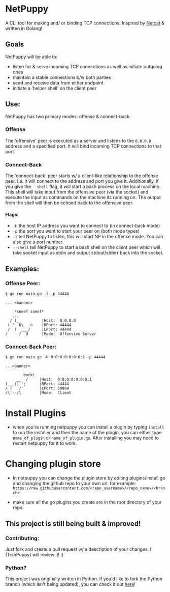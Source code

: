 # NetPuppy
A CLI tool for making and/ or binding TCP connections. Inspired by [Netcat](https://netcat.sourceforge.net/) & written in Golang!
## Goals
NetPuppy will be able to:
- listen for & serve incoming TCP connections as well as initiate outgoing ones
- maintain a stable connections b/w both parties
- send and receive data from either endpoint
- initiate a 'helper shell' on the client peer
## Use:
NetPuppy has two primary modes: offense & connect-back.
### Offense
The 'offensive' peer is executed as a server and listens to the `0.0.0.0` address and a specified port. It will bind incoming TCP connections to that port.
### Connect-Back
The 'connect-back' peer starts w/ a client-like relationship to the offense peer. I.e. it will connect to the address and port you give it. Additionally, if you give the `--shell` flag, it will start a bash process on the local machine. This shell will take input from the offensive peer (via the socket) and execute the input as commands on the machine its running on. The output from the shell will then be echoed back to the offensive peer.
#### Flags:
- `-H` the host IP address you want to connect to (in connect-back mode)
- `-p` the port you want to start your peer on (both mode types)
- `-l` tell NetPuppy to listen, this will start NP in the offense mode. You can also give a port number.
- `--shell` tell NetPuppy to start a bash shell on the client peer which will take socket input as stdin and output stdout/stderr back into the socket.
## Examples:
### Offense Peer:
```
$ go run main.go -l -p 44444

... <banner>          

    *sneef sneef*
   .-.
  / (_          |Host:  0.0.0.0
 ( "  6\___o    |RPort: 44444
 /  (  ___/     |LPort: 44444
/     /  U      |Mode:  Offensive Server
```
### Connect-Back Peer:
```
$ go run main.go -H 0:0:0:0:0:0:0:1 -p 44444

...<banner>

        bork!
     __  /     |Host:  0:0:0:0:0:0:0:1
(___()'';      |RPort: 44444
/ )   /'       |LPort: 60804
/\'--/\        |Mode:  Client
```

# Install Plugins
- when you're running netpuppy you can install a plugin by typing ```install``` to run the installer and then the name of the plugin. you can either type ```name_of_plugin``` or ```name_of_plugin.go```. After installing you may need to restart netpuppy for it to work.

# Changing plugin store
- In netpuppy you can change the plugin store by editing plugins/install.go and changing the github repo to your own url. for example: ```https://raw.githubusercontent.com/<repo_username>/<repo_name>/<branch>```

- make sure all the go plugins you create are in the root directory of your repo.

## This project is still being built & improved!
### Contributing:
Just fork and create a pull request w/ a description of your changes. I (TrshPuppy) will review it! :)
### Python?
This project was originally written in Python. If you'd like to fork the Python branch (which isn't being updated), you can check it out [here](https://github.com/TrshPuppy/NetPuppy/tree/python-version-abandoned)!
